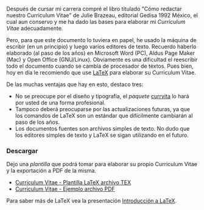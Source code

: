 
Después de cursar mi carrera compré el libro titulado "Cómo redactar nuestro Curriculum Vitae" de Julie Brazeau, editorial Gedisa 1992 México, el cual aun conservo y me ha dado las bases para elaborar mi _Curriculum Vitae_ adecuadamente.

Pero, para que este documento lo tuviera en papel, he usado la máquina de escribir (en un principio) y luego varios editores de texto. Recuerdo haberlo elaborado (al paso de los años) en Microsoft Word (PC), Aldus Page Maker (Mac) y Open Office (GNU/Linux). Obviamente es una dificultad el reescribir todo el documento cuando se cambia de procesador de textos. Pues bien, hoy en día le recomiendo que use [LaTeX](http://es.wikipedia.org/wiki/LaTeX) para elaborar su Curriculum Vitae.

De las muchas ventajas que hay en esto, destaco tres:

* No se preocupe por el diseño y tipografía, el _paquete_ [currvita](http://tug.ctan.org/tex-archive/macros/latex/contrib/currvita/) lo hará por usted de una forma profesional.
* Tampoco deberá preocuparse por las actualizaciones futuras, ya que los comandos de LaTeX son un estándar que difícilmente cambiarán al paso de los años.
* Los documentos fuentes son archivos simples de texto. No dudo que los editores simples de texto y LaTeX se sigan utilizando en el futuro.

### Descargar

Dejo una _plantilla_ que podrá tomar para elaborar su propio Curriculum Vitae y la exportación a PDF de la misma.

* [Curriculum Vitae - Plantilla LaTeX archivo TEX](latex-curriculum-vitae/curriculum_vitae.tex)
* [Curriculum Vitae - Ejemplo archivo PDF](latex-curriculum-vitae/curriculum_vitae.pdf)

Para saber más de LaTeX vea la presentación [Introducción a LaTeX](http://www.movimientolibre.com/presentaciones/latex-introduccion.html).
